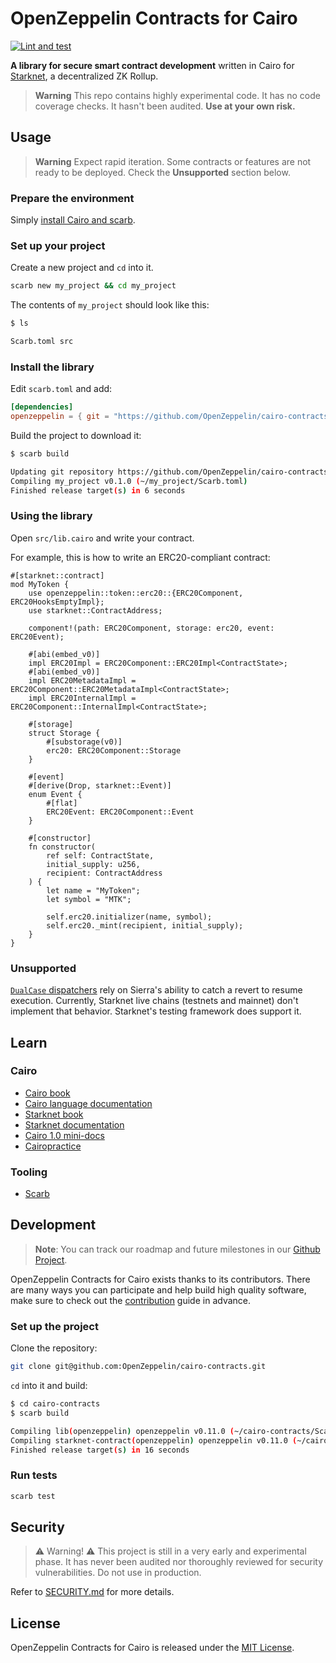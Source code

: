 # OpenZeppelin Contracts for Cairo

[![Lint and test](https://github.com/OpenZeppelin/cairo-contracts/actions/workflows/test.yml/badge.svg)](https://github.com/OpenZeppelin/cairo-contracts/actions/workflows/test.yml)

**A library for secure smart contract development** written in Cairo for [Starknet](https://starkware.co/product/starknet/), a decentralized ZK Rollup.

> **Warning**
> This repo contains highly experimental code.
> It has no code coverage checks.
> It hasn't been audited.
> **Use at your own risk.**

## Usage

> **Warning**
> Expect rapid iteration.
> Some contracts or features are not ready to be deployed.
> Check the **Unsupported** section below.

### Prepare the environment

Simply [install Cairo and scarb](https://docs.swmansion.com/scarb/download).

### Set up your project

Create a new project and `cd` into it.

```bash
scarb new my_project && cd my_project
```

The contents of `my_project` should look like this:

```bash
$ ls

Scarb.toml src
```

### Install the library

Edit `scarb.toml` and add:

```toml
[dependencies]
openzeppelin = { git = "https://github.com/OpenZeppelin/cairo-contracts.git", tag = "v0.11.0" }
```

Build the project to download it:

```bash
$ scarb build

Updating git repository https://github.com/OpenZeppelin/cairo-contracts
Compiling my_project v0.1.0 (~/my_project/Scarb.toml)
Finished release target(s) in 6 seconds
```

### Using the library

Open `src/lib.cairo` and write your contract.

For example, this is how to write an ERC20-compliant contract:

```cairo
#[starknet::contract]
mod MyToken {
    use openzeppelin::token::erc20::{ERC20Component, ERC20HooksEmptyImpl};
    use starknet::ContractAddress;

    component!(path: ERC20Component, storage: erc20, event: ERC20Event);

    #[abi(embed_v0)]
    impl ERC20Impl = ERC20Component::ERC20Impl<ContractState>;
    #[abi(embed_v0)]
    impl ERC20MetadataImpl = ERC20Component::ERC20MetadataImpl<ContractState>;
    impl ERC20InternalImpl = ERC20Component::InternalImpl<ContractState>;

    #[storage]
    struct Storage {
        #[substorage(v0)]
        erc20: ERC20Component::Storage
    }

    #[event]
    #[derive(Drop, starknet::Event)]
    enum Event {
        #[flat]
        ERC20Event: ERC20Component::Event
    }

    #[constructor]
    fn constructor(
        ref self: ContractState,
        initial_supply: u256,
        recipient: ContractAddress
    ) {
        let name = "MyToken";
        let symbol = "MTK";

        self.erc20.initializer(name, symbol);
        self.erc20._mint(recipient, initial_supply);
    }
}
```

### Unsupported

[`DualCase` dispatchers](https://docs.openzeppelin.com/contracts-cairo/0.11.0/interfaces#dualcase_dispatchers) rely on Sierra's ability to catch a revert to resume execution. Currently, Starknet live chains (testnets and mainnet) don't implement that behavior. Starknet's testing framework does support it.

## Learn

<!-- ### Documentation

Check out the [full documentation site](https://docs.openzeppelin.com/contracts-cairo)! Featuring:

- [Accounts](https://docs.openzeppelin.com/contracts-cairo/0.6.1/accounts)
- [ERC20](https://docs.openzeppelin.com/contracts-cairo/0.6.1/erc20)
- [ERC721](https://docs.openzeppelin.com/contracts-cairo/0.6.1/erc721)
- [ERC1155](https://docs.openzeppelin.com/contracts-cairo/0.6.1/erc1155)
- [Contract extensibility pattern](https://docs.openzeppelin.com/contracts-cairo/0.6.1/extensibility)
- [Proxies and upgrades](https://docs.openzeppelin.com/contracts-cairo/0.6.1/proxies)
- [Security](https://docs.openzeppelin.com/contracts-cairo/0.6.1/security)
- [Utilities](https://docs.openzeppelin.com/contracts-cairo/0.6.1/utilities) -->

### Cairo

- [Cairo book](https://book.cairo-lang.org/)
- [Cairo language documentation](https://docs.cairo-lang.org/)
- [Starknet book](https://book.starknet.io/)
- [Starknet documentation](https://docs.starknet.io/documentation/)
- [Cairo 1.0 mini-docs](https://github.com/Starknet-Africa-Edu/Cairo1.0)
- [Cairopractice](https://cairopractice.com/)

### Tooling

- [Scarb](https://docs.swmansion.com/scarb)

## Development

> **Note**: You can track our roadmap and future milestones in our [Github Project](https://github.com/orgs/OpenZeppelin/projects/29/).

OpenZeppelin Contracts for Cairo exists thanks to its contributors. There are many ways you can participate and help build high quality software, make sure to check out the [contribution](CONTRIBUTING.md) guide in advance.

### Set up the project

Clone the repository:

```bash
git clone git@github.com:OpenZeppelin/cairo-contracts.git
```

`cd` into it and build:

```bash
$ cd cairo-contracts
$ scarb build

Compiling lib(openzeppelin) openzeppelin v0.11.0 (~/cairo-contracts/Scarb.toml)
Compiling starknet-contract(openzeppelin) openzeppelin v0.11.0 (~/cairo-contracts/Scarb.toml)
Finished release target(s) in 16 seconds
```

### Run tests

```bash
scarb test
```

## Security

> ⚠️ Warning! ⚠️
> This project is still in a very early and experimental phase. It has never been audited nor thoroughly reviewed for security vulnerabilities. Do not use in production.

Refer to [SECURITY.md](SECURITY.md) for more details.

## License

OpenZeppelin Contracts for Cairo is released under the [MIT License](LICENSE).
